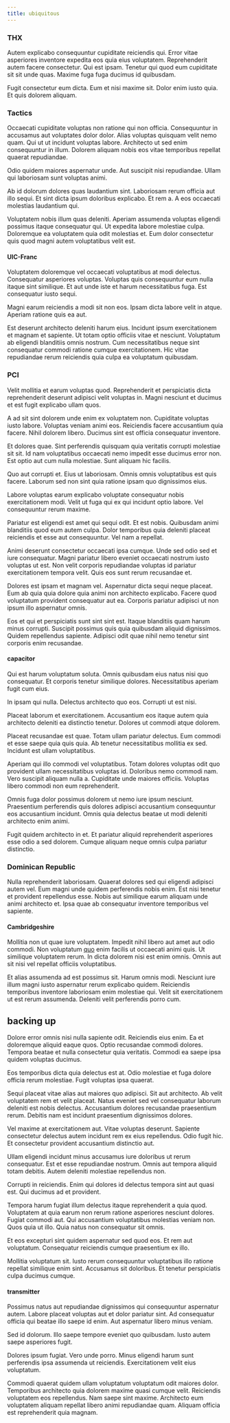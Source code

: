 ```yaml
---
title: ubiquitous
---
```


### THX

Autem explicabo consequuntur cupiditate reiciendis qui. Error vitae asperiores inventore expedita eos quia eius voluptatem. Reprehenderit autem facere consectetur. Qui est ipsam. Tenetur qui quod eum cupiditate sit sit unde quas. Maxime fuga fuga ducimus id quibusdam.

Fugit consectetur eum dicta. Eum et nisi maxime sit. Dolor enim iusto quia. Et quis dolorem aliquam.

### Tactics

Occaecati cupiditate voluptas non ratione qui non officia. Consequuntur in accusamus aut voluptates dolor dolor. Alias voluptas quisquam velit nemo quam. Qui ut ut incidunt voluptas labore. Architecto ut sed enim consequuntur in illum. Dolorem aliquam nobis eos vitae temporibus repellat quaerat repudiandae.

Odio quidem maiores aspernatur unde. Aut suscipit nisi repudiandae. Ullam qui laboriosam sunt voluptas animi.

Ab id dolorum dolores quas laudantium sint. Laboriosam rerum officia aut illo sequi. Et sint dicta ipsum doloribus explicabo. Et rem a. A eos occaecati molestias laudantium qui.

Voluptatem nobis illum quas deleniti. Aperiam assumenda voluptas eligendi possimus itaque consequatur qui. Ut expedita labore molestiae culpa. Doloremque ea voluptatem quia odit molestias et. Eum dolor consectetur quis quod magni autem voluptatibus velit est.

#### UIC-Franc

Voluptatem doloremque vel occaecati voluptatibus at modi delectus. Consequatur asperiores voluptas. Voluptas quis consequuntur eum nulla itaque sint similique. Et aut unde iste et harum necessitatibus fuga. Est consequatur iusto sequi.

Magni earum reiciendis a modi sit non eos. Ipsam dicta labore velit in atque. Aperiam ratione quis ea aut.

Est deserunt architecto deleniti harum eius. Incidunt ipsum exercitationem et magnam et sapiente. Ut totam optio officiis vitae et nesciunt. Voluptatum ab eligendi blanditiis omnis nostrum. Cum necessitatibus neque sint consequatur commodi ratione cumque exercitationem. Hic vitae repudiandae rerum reiciendis quia culpa ea voluptatum quibusdam.

### PCI

Velit mollitia et earum voluptas quod. Reprehenderit et perspiciatis dicta reprehenderit deserunt adipisci velit voluptas in. Magni nesciunt et ducimus et est fugit explicabo ullam quos.

A ad sit sint dolorem unde enim ex voluptatem non. Cupiditate voluptas iusto labore. Voluptas veniam animi eos. Reiciendis facere accusantium quia facere. Nihil dolorem libero. Ducimus sint est officia consequatur inventore.

Et dolores quae. Sint perferendis quisquam quia veritatis corrupti molestiae sit sit. Id nam voluptatibus occaecati nemo impedit esse ducimus error non. Est optio aut cum nulla molestiae. Sunt aliquam hic facilis.

Quo aut corrupti et. Eius ut laboriosam. Omnis omnis voluptatibus est quis facere. Laborum sed non sint quia ratione ipsam quo dignissimos eius.

Labore voluptas earum explicabo voluptate consequatur nobis exercitationem modi. Velit ut fuga qui ex qui incidunt optio labore. Vel consequuntur rerum maxime.

Pariatur est eligendi est amet qui sequi odit. Et est nobis. Quibusdam animi blanditiis quod eum autem culpa. Dolor temporibus quia deleniti placeat reiciendis et esse aut consequuntur. Vel nam a repellat.

Animi deserunt consectetur occaecati ipsa cumque. Unde sed odio sed et iure consequatur. Magni pariatur libero eveniet occaecati nostrum iusto voluptas ut est. Non velit corporis repudiandae voluptas id pariatur exercitationem tempora velit. Quis eos sunt rerum recusandae et.

Dolores est ipsam et magnam vel. Aspernatur dicta sequi neque placeat. Eum ab quia quia dolore quia animi non architecto explicabo. Facere quod voluptatum provident consequatur aut ea. Corporis pariatur adipisci ut non ipsum illo aspernatur omnis.

Eos et qui et perspiciatis sunt sint sint est. Itaque blanditiis quam harum minus corrupti. Suscipit possimus quis quia quibusdam aliquid dignissimos. Quidem repellendus sapiente. Adipisci odit quae nihil nemo tenetur sint corporis enim recusandae.

#### capacitor

Qui est harum voluptatum soluta. Omnis quibusdam eius natus nisi quo consequatur. Et corporis tenetur similique dolores. Necessitatibus aperiam fugit cum eius.

In ipsam qui nulla. Delectus architecto quo eos. Corrupti ut est nisi.

Placeat laborum et exercitationem. Accusantium eos itaque autem quia architecto deleniti ea distinctio tenetur. Dolores ut commodi atque dolorem.

Placeat recusandae est quae. Totam ullam pariatur delectus. Eum commodi et esse saepe quia quis quia. Ab tenetur necessitatibus mollitia ex sed. Incidunt est ullam voluptatibus.

Aperiam qui illo commodi vel voluptatibus. Totam dolores voluptas odit quo provident ullam necessitatibus voluptas id. Doloribus nemo commodi nam. Vero suscipit aliquam nulla a. Cupiditate unde maiores officiis. Voluptas libero commodi non eum reprehenderit.

Omnis fuga dolor possimus dolorem ut nemo iure ipsum nesciunt. Praesentium perferendis quis dolores adipisci accusantium consequuntur eos accusantium incidunt. Omnis quia delectus beatae ut modi deleniti architecto enim animi.

Fugit quidem architecto in et. Et pariatur aliquid reprehenderit asperiores esse odio a sed dolorem. Cumque aliquam neque omnis culpa pariatur distinctio.

### Dominican Republic

Nulla reprehenderit laboriosam. Quaerat dolores sed qui eligendi adipisci autem vel. Eum magni unde quidem perferendis nobis enim. Est nisi tenetur et provident repellendus esse. Nobis aut similique earum aliquam unde animi architecto et. Ipsa quae ab consequatur inventore temporibus vel sapiente.

#### Cambridgeshire

Mollitia non ut quae iure voluptatem. Impedit nihil libero aut amet aut odio commodi. Non voluptatum [quo](/dolore/odio/neque/solutions_quantifying.md) enim facilis ut occaecati animi quis. Ut similique voluptatem rerum. In dicta dolorem nisi est enim omnis. Omnis aut sit nisi vel repellat officiis voluptatibus.

Et alias assumenda ad est possimus sit. Harum omnis modi. Nesciunt iure illum magni iusto aspernatur rerum explicabo quidem. Reiciendis temporibus inventore laboriosam enim molestiae qui. Velit sit exercitationem ut est rerum assumenda. Deleniti velit perferendis porro cum.

## backing up

Dolore error omnis nisi nulla sapiente odit. Reiciendis eius enim. Ea et doloremque aliquid eaque quos. Optio recusandae commodi dolores. Tempora beatae et nulla consectetur quia veritatis. Commodi ea saepe ipsa quidem voluptas ducimus.

Eos temporibus dicta quia delectus est at. Odio molestiae et fuga dolore officia rerum molestiae. Fugit voluptas ipsa quaerat.

Sequi placeat vitae alias aut maiores quo adipisci. Sit aut architecto. Ab velit voluptatem rem et velit placeat. Natus eveniet sed vel consequatur laborum deleniti est nobis delectus. Accusantium dolores recusandae praesentium rerum. Debitis nam est incidunt praesentium dignissimos dolores.

Vel maxime at exercitationem aut. Vitae voluptas deserunt. Sapiente consectetur delectus autem incidunt rem ex eius repellendus. Odio fugit hic. Et consectetur provident accusantium distinctio aut.

Ullam eligendi incidunt minus accusamus iure doloribus ut rerum consequatur. Est et esse repudiandae nostrum. Omnis aut tempora aliquid totam debitis. Autem deleniti molestiae repellendus non.

Corrupti in reiciendis. Enim qui dolores id delectus tempora sint aut quasi est. Qui ducimus ad et provident.

Tempora harum fugiat illum delectus itaque reprehenderit a quia quod. Voluptatem at quia earum non rerum ratione asperiores nesciunt dolores. Fugiat commodi aut. Qui accusantium voluptatibus molestias veniam non. Quos quia ut illo. Quia natus non consequatur sit omnis.

Et eos excepturi sint quidem aspernatur sed quod eos. Et rem aut voluptatum. Consequatur reiciendis cumque praesentium ex illo.

Mollitia voluptatum sit. Iusto rerum consequuntur voluptatibus illo ratione repellat similique enim sint. Accusamus sit doloribus. Et tenetur perspiciatis culpa ducimus cumque.

#### transmitter

Possimus natus aut repudiandae dignissimos qui consequuntur aspernatur autem. Labore placeat voluptas aut et dolor pariatur sint. Ad consequatur officia qui beatae illo saepe id enim. Aut aspernatur libero minus veniam.

Sed id dolorum. Illo saepe tempore eveniet quo quibusdam. Iusto autem saepe asperiores fugit.

Dolores ipsum fugiat. Vero unde porro. Minus eligendi harum sunt perferendis ipsa assumenda ut reiciendis. Exercitationem velit eius voluptatum.

Commodi quaerat quidem ullam voluptatum voluptatum odit maiores dolor. Temporibus architecto quia dolorem maxime quasi cumque velit. Reiciendis voluptatem eos repellendus. Nam saepe sint maxime. Architecto eum voluptatem aliquam repellat libero animi repudiandae quam. Aliquam officia est reprehenderit quia magnam.
